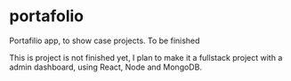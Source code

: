# portafolio
Portafilio app, to show case projects. To be finished

This is project is not finished yet, I plan to make it a fullstack project with a admin dashboard, using React, Node and MongoDB.
